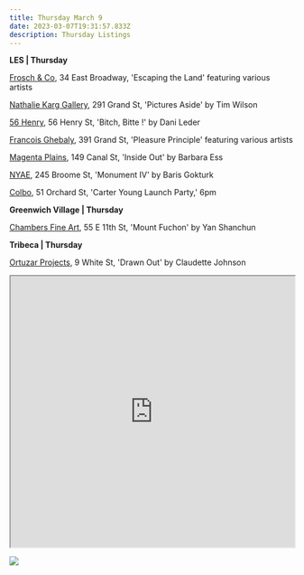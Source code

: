 ```yaml
---
title: Thursday March 9
date: 2023-03-07T19:31:57.833Z
description: Thursday Listings
---
```

**L﻿ES | Thursday**

[Frosch & Co](https://froschandco.com/current), 34 East Broadway, 'Escaping the Land' featuring various artists

[Nathalie Karg Gallery](https://nathaliekarg.com/exhibitions/68-pictures-aside-tim-wilson/overview/), 291 Grand St, 'Pictures Aside' by Tim Wilson

[56 Henry](https://56henry.nyc/exhibitions/bitch-bitte), 56 Henry St, 'Bitch, Bitte !' by Dani Leder

[Francois Ghebaly](http://ghebaly.com/pleasure-principle/), 391 Grand St, 'Pleasure Principle' featuring various artists

[Magenta Plains](https://magentaplains.com/exhibitions/barbara-ess-inside-out), 149 Canal St, 'Inside Out' by Barbara Ess 

[NYAE](https://www.nyartistsequity.org/all-events/baris-gokturk-monument-iv), 245 Broome St, 'Monument IV' by Baris Gokturk

[Colbo](instagram.com/colbo.nyc), 51 Orchard St, 'Carter Young Launch Party,' 6pm

**Greenwich Village | Thursday**

[Chambers Fine Art](http://www.chambersfineart.com/exhibitions/mount-fuchun), 55 E 11th St, 'Mount Fuchon' by Yan Shanchun

**T﻿ribeca | Thursday**

[Ortuzar Projects](https://www.ortuzarprojects.com/exhibitions/claudette-johnson-drawn-out-1), 9 White St, 'Drawn Out' by Claudette Johnson

<iframe src="https://www.google.com/maps/d/u/3/embed?mid=19ra3o6HLrBWwagBDzQb08g3loh_qCgE&ehbc=2E312F" width="100%" height="480"></iframe>

![](/images/ghebalymar9.png)